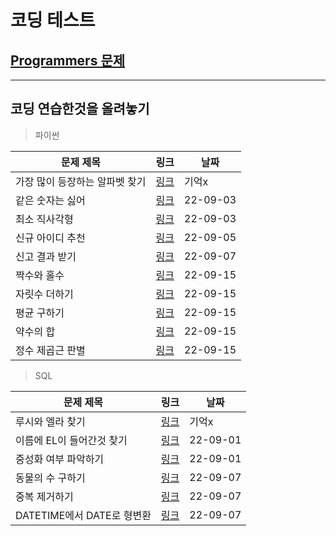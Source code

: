 # 코딩 테스트

## [Programmers 문제](https://programmers.co.kr/)
***
## 코딩 연습한것을 올려놓기
> 파이썬

  |문제 제목|링크|날짜|
  |-------------|---------|----------|
  |가장 많이 등장하는 알파벳 찾기|[링크](https://github.com/joesiheon496/coding_test_practice/blob/master/python/%EA%B0%80%EC%9E%A5_%EB%A7%8E%EC%9D%B4_%EB%93%B1%EC%9E%A5%ED%95%98%EB%8A%94_%EC%95%8C%ED%8C%8C%EB%B2%B3_%EC%B0%BE%EA%B8%B0.md)|기억x|
  |같은 숫자는 싫어|[링크](https://github.com/joesiheon496/coding_test_practice/blob/master/python/%EA%B0%99%EC%9D%80%20%EC%88%AB%EC%9E%90%EB%8A%94%20%EC%8B%AB%EC%96%B4.md)|22-09-03|
  |최소 직사각형|[링크](https://github.com/joesiheon496/coding_test_practice/blob/master/python/%EC%B5%9C%EC%86%8C%EC%A7%81%EC%82%AC%EA%B0%81%ED%98%95.md)|22-09-03|
  |신규 아이디 추천|[링크](https://github.com/joesiheon496/coding_test_practice/blob/master/python/%EC%8B%A0%EA%B7%9C%EC%95%84%EC%9D%B4%EB%94%94%20%EC%B6%94%EC%B2%9C.md)|22-09-05|
 |신고 결과 받기|[링크](https://github.com/joesiheon496/coding_test_practice/blob/master/python/%EC%8B%A0%EA%B3%A0%20%EA%B2%B0%EA%B3%BC%20%EB%B0%9B%EA%B8%B0.md)|22-09-07|
|짝수와 홀수|[링크](https://github.com/joesiheon496/coding_test_practice/blob/master/python/%EC%A7%9D%EC%88%98%EC%99%80%20%ED%99%80%EC%88%98.md)|22-09-15|
|자릿수 더하기|[링크](https://github.com/joesiheon496/coding_test_practice/blob/master/python/%EC%9E%90%EB%A6%BF%EC%88%98%20%EB%8D%94%ED%95%98%EA%B8%B0.md)|22-09-15|
|평균 구하기|[링크](https://github.com/joesiheon496/coding_test_practice/blob/master/python/%ED%8F%89%EA%B7%A0%20%EA%B5%AC%ED%95%98%EA%B8%B0.md)|22-09-15|
|약수의 합|[링크](https://github.com/joesiheon496/coding_test_practice/blob/master/python/%EC%95%BD%EC%88%98%EC%9D%98%20%ED%95%A9.md)|22-09-15|
|정수 제곱근 판별|[링크](https://github.com/joesiheon496/coding_test_practice/blob/master/python/%EC%A0%95%EC%88%98%20%EC%A0%9C%EA%B3%B1%EA%B7%BC%20%ED%8C%90%EB%B3%84.md)|22-09-15|

> SQL


  |문제 제목|링크|날짜|
  |-------------|-----|----------|
  |루시와 엘라 찾기|[링크](https://github.com/joesiheon496/coding_test_practice/blob/master/SQL/%EB%A3%A8%EC%8B%9C%EC%99%80%EC%97%98%EB%9D%BC%EC%B0%BE%EA%B8%B0.md)|기억x|
|이름에 EL이 들어간것 찾기|[링크](https://github.com/joesiheon496/coding_test_practice/blob/master/SQL/%EC%9D%B4%EB%A6%84%EC%97%90%20EL%EC%9D%B4%20%EB%93%A4%EC%96%B4%EA%B0%80%EB%8A%94%EA%B2%83%20%EC%B0%BE%EA%B8%B0.md)|22-09-01|
|중성화 여부 파악하기|[링크](https://github.com/joesiheon496/coding_test_practice/tree/master/SQL)|22-09-01|
|동물의 수 구하기|[링크](https://github.com/joesiheon496/coding_test_practice/blob/master/SQL/%EB%8F%99%EB%AC%BC%EC%9D%98%20%EC%88%98%20%EA%B5%AC%ED%95%98%EA%B8%B0.md)|22-09-07|
|중복 제거하기|[링크](https://github.com/joesiheon496/coding_test_practice/blob/master/SQL/%EC%A4%91%EB%B3%B5%20%EC%A0%9C%EA%B1%B0%ED%95%98%EA%B8%B0.md)|22-09-07|
|DATETIME에서 DATE로 형변환|[링크](https://github.com/joesiheon496/coding_test_practice/blob/master/SQL/DATETIME%EC%97%90%EC%84%9C%20DATE%EB%A1%9C%20%ED%98%95%EB%B3%80%ED%99%98.md)|22-09-07|
